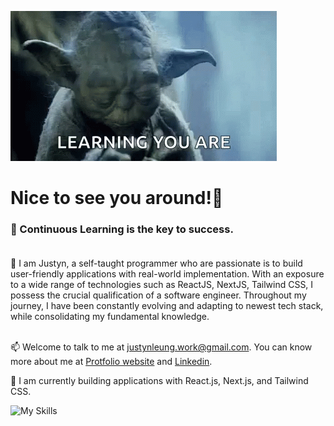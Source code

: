![](https://github.com/justynleung/justynleung/blob/main/asset/yoda-star-wars.gif)
# Nice to see you around!👋  <br>
### 🌱 Continuous Learning is the key to success. <br><br>
💬 I am Justyn, a self-taught programmer who are passionate is to build user-friendly applications with real-world implementation. With an exposure to a wide range of technologies such as ReactJS, NextJS, Tailwind CSS, I possess the crucial qualification of a software engineer. Throughout my journey, I have been constantly evolving and adapting to newest tech stack, while consolidating my fundamental knowledge.<br><br>

📫 Welcome to talk to me at justynleung.work@gmail.com. You can know more about me at <a href='https://justynleung.github.io/'>Protfolio website</a> and <a href='www.linkedin.com/in/leungchoshing'>Linkedin</a>.

🔭 I am currently building applications with React.js, Next.js, and Tailwind CSS.

![My Skills](https://skills.thijs.gg/icons?i=react,ts,mongodb,nextjs,nodejs,tailwind,js,git,html,css)

<!--
**justynleung/justynleung** is a ✨ _special_ ✨ repository because its `README.md` (this file) appears on your GitHub profile.

Here are some ideas to get you started:

- 🔭 I’m currently working on ...
- 🌱 I’m currently learning ...
- 👯 I’m looking to collaborate on ...
- 🤔 I’m looking for help with ...
- 💬 Ask me about ...
- 📫 How to reach me: ...
- 😄 Pronouns: ...
- ⚡ Fun fact: ...
-->
